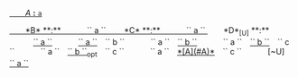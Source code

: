 <ins>&emsp;&emsp;<a name="A"></a>*A* **:** <a name="A-a61fcfde"></a>`` a ``  
  
</ins>
<ins>&emsp;&emsp;<a name="B"></a>*B* **:**  
&emsp;&emsp;&emsp;<a name="B-a61fcfde"></a>`` a ``  
  
</ins>
<ins>&emsp;&emsp;<a name="C"></a>*C* **:**  
&emsp;&emsp;&emsp;<a name="C-a61fcfde"></a>`` a ``  
  
</ins>
&emsp;&emsp;<a name="D"></a>*D*<sub>[U]</sub> **:**  
&emsp;&emsp;&emsp;<ins><a name="D-a61fcfde"></a>`` a ``</ins>  
&emsp;&emsp;&emsp;<a name="D-7cad1da8"></a><ins>`` a ``</ins>&emsp;`` b ``  
&emsp;&emsp;&emsp;<a name="D-7cad1da8"></a>`` a ``&emsp;<ins>`` b ``</ins>  
&emsp;&emsp;&emsp;<a name="D-57210909"></a>`` a ``&emsp;<ins>`` b ``</ins>&emsp;`` c ``  
&emsp;&emsp;&emsp;<a name="D-ae3b28a7"></a>`` a ``&emsp;<ins>`` b ``<sub>opt</sub></ins>&emsp;`` c ``  
&emsp;&emsp;&emsp;<a name="D-3e083b1f"></a>`` a ``&emsp;<ins>*[A](#A)*</ins>&emsp;`` c ``  
&emsp;&emsp;&emsp;<a name="D-929c5232"></a>[~U]&emsp;<ins>`` a ``</ins>  
  
